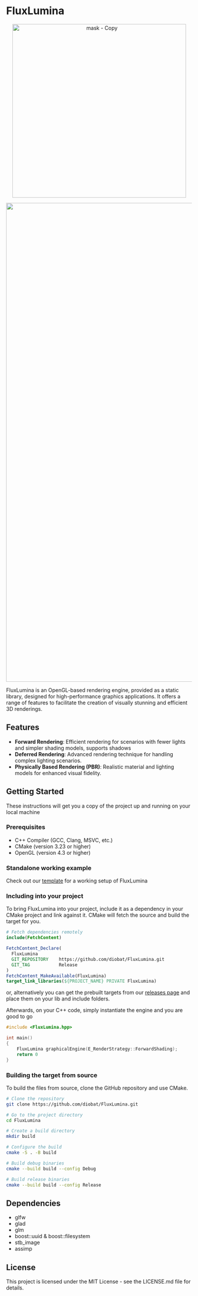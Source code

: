 # FluxLumina

<p align= "center"><img width="471" alt="mask - Copy" src="https://github.com/diobat/FluxLumina/assets/25584192/8df8c429-21ac-4bd0-a1b1-2d4dd1398d2c"></p>

<p align= "center"><img width="1299" alt="6spheres_cropped" src="https://github.com/diobat/FluxLumina/assets/25584192/98215721-4af7-46e7-8527-a11b16e036e9"></p>

FluxLumina is an OpenGL-based rendering engine, provided as a static library, designed for high-performance graphics applications. It offers a range of features to facilitate the creation of visually stunning and efficient 3D renderings. 

## Features

- **Forward Rendering**: Efficient rendering for scenarios with fewer lights and simpler shading models, supports shadows
- **Deferred Rendering**: Advanced rendering technique for handling complex lighting scenarios.
- **Physically Based Rendering (PBR)**: Realistic material and lighting models for enhanced visual fidelity.

## Getting Started

These instructions will get you a copy of the project up and running on your local machine

### Prerequisites

- C++ Compiler (GCC, Clang, MSVC, etc.)
- CMake (version 3.23 or higher)
- OpenGL (version 4.3 or higher)

### Standalone working example

Check out our [template](https://github.com/diobat/FluxLumina-template) for a working setup of FluxLumina

### Including into your project

To bring FluxLumina into your project, include it as a dependency in your CMake project and link against it. CMake will fetch the source and build the target for you.

```cmake
# Fetch dependencies remotely
include(FetchContent)

FetchContent_Declare(
  FluxLumina
  GIT_REPOSITORY 	https://github.com/diobat/FluxLumina.git
  GIT_TAG        	Release
)
FetchContent_MakeAvailable(FluxLumina)
target_link_libraries(${PROJECT_NAME} PRIVATE FluxLumina)
```

or, alternatively you can get the prebuilt targets from our [releases page](https://github.com/diobat/FluxLumina/releases) and place them on your lib and include folders.

Afterwards, on your C++ code, simply instantiate the engine and you are good to go

```c++
#include <FluxLumina.hpp>

int main()
{
    FluxLumina graphicalEngine(E_RenderStrategy::ForwardShading);    
    return 0
}
```

### Building the target from source

To build the files from source, clone the GitHub repository and use CMake.

```bash
# Clone the repository
git clone https://github.com/diobat/FluxLumina.git

# Go to the project directory
cd FluxLumina

# Create a build directory
mkdir build

# Configure the build
cmake -S . -B build

# Build debug binaries
cmake --build build --config Debug

# Build release binaries
cmake --build build --config Release
```


## Dependencies

  - glfw 
  - glad
  - glm
  - boost::uuid & boost::filesystem
  - stb_image
  - assimp

## License

This project is licensed under the MIT License - see the LICENSE.md file for details.
